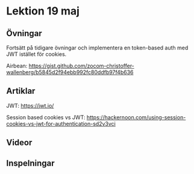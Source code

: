 # Lektion 19 maj

## Övningar

Fortsätt på tidigare övningar och implementera en token-based auth med JWT istället för
cookies.

Airbean: https://gist.github.com/zocom-christoffer-wallenberg/b5845d2f94ebb992fc80ddfb97f4b636

## Artiklar

JWT: https://jwt.io/

Session based cookies vs JWT: https://hackernoon.com/using-session-cookies-vs-jwt-for-authentication-sd2v3vci

## Videor

## Inspelningar
